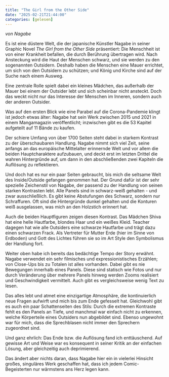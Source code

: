 ```yaml
---
title: "The Girl from the Other Side"
date: "2025-02-21T21:44:00"
categories: [gelesen]
---
```


_von Nagabe_ 

Es ist eine düstere Welt, die der japanische Künstler Nagabe in seiner Graphic Novel _The Girl from the Other Side_ präsentiert: Die Menschheit ist von einer Krankheit befallen, die durch Berührung übertragen wird. Nach Ansteckung wird die Haut der Menschen schwarz, und sie werden zu den sogenannten Outsidern. Deshalb haben die Menschen eine Mauer errichtet, um sich von den Outsidern zu schützen; und König und Kirche sind auf der Suche nach einem Ausweg.

Eine zentrale Rolle spielt dabei ein kleines Mädchen, das außerhalb der Mauer bei einem der Outsider lebt und sich scheinbar nicht ansteckt. Doch das weckt nicht nur das Interesse der Menschen im Inneren, sondern auch der anderen Outsider.

Was auf den ersten Blick wie eine Parabel auf die Corona-Pandemie klingt ist jedoch etwas älter: Nagabe hat sein Werk zwischen 2015 und 2021 in einem Mangamagazin veröffentlicht; inzwischen gibt es die 53 Kapitel aufgeteilt auf 11 Bände zu kaufen.

Der schiere Umfang von über 1700 Seiten steht dabei in starkem Kontrast zu der überschaubaren Handlung. Nagabe nimmt sich viel Zeit, seine anfangs an das europäische Mittelalter erinnernde Welt und vor allem die beiden Hauptcharaktere aufzubauen, und deckt erst im letzten Drittel die wahren Hintergründe auf, um dann in den abschließenden zwei Kapiteln die Auflösung zu reflektieren.

Und doch hat es nur ein paar Seiten gebraucht, bis mich die seltsame Welt des Inside/Outside gefangen genommen hat. Der Grund dafür ist der sehr spezielle Zeichenstil von Nagabe, der passend zu der Handlung von seinen starken Kontrasten lebt. Alle Panels sind in schwarz-weiß gehalten - und zwar ausschließlich. Es gibt keine Abstufungen des Schwarz, sondern nur Schraffuren. Oft sind die Hintergründe dunkel gehalten und die Konturen weiß ausgelassen, was mich an den Holzstich erinnert hat.

Auch die beiden Hauptfiguren zeigen diesen Kontrast. Das Mädchen Shiva hat eine helle Hautfarbe, blondes Haar und ein weißes Kleid. Teacher dagegen hat wie alle Outsiders eine schwarze Hautfarbe und trägt dazu einen schwarzen Frack. Als Vertreter für Mutter Erde (hier im Sinne von Erdboden) und Gott des Lichtes führen sie so im Art Style den Symbolismus der Handlung fort.

Weiter oben habe ich bereits das bedächtige Tempo der Story erwähnt. Nagabe verwendet ein sehr filmisches und expressionistisches Erzählen; von Close-Ups bis zu Totalen ist alles vorhanden. Dabei gibt es nie Bewegungen innerhalb eines Panels. Diese sind statisch wie Fotos und nur durch Veränderung über mehrere Panels hinweg werden Zooms realisiert und Geschwindigkeit vermittelt. Auch gibt es vergleichsweise wenig Text zu lesen.

Das alles lebt und atmet eine einzigartige Atmosphäre, die  kontinuierlich neue Fragen aufwirft und mich bis zum Ende gefesselt hat. Gleichwohl gibt es auch ein paar Schattenseiten des Stils: Durch die extremen Kontraste fehlt es den Panels an Tiefe, und manchmal war einfach nicht zu erkennen, welche Körperteile eines Outsiders nun abgebildet sind. Ebenso ungewohnt war für mich, dass die Sprechblasen nicht immer den Sprechern zugeordnet sind.

Und ganz ehrlich: Das Ende bzw. die Auflösung fand ich enttäuschend. Auf gewisse Art und Weise war es konsequent in seiner Kritik an der einfachen Lösung, aber gleichzeitig auch deprimierend.

Das ändert aber nichts daran, dass Nagabe hier ein in vielerlei Hinsicht großes, singuläres Werk geschaffen hat, dass ich jedem Comic-Begeisterten nur wärmstens ans Herz legen kann. 